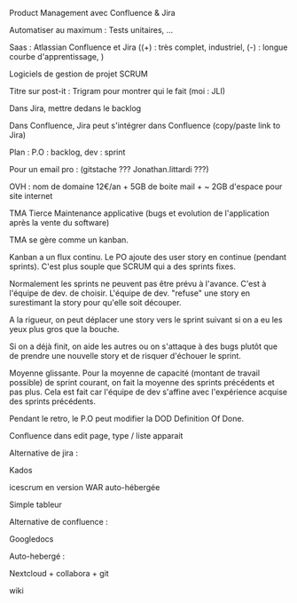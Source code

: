 Product Management avec Confluence & Jira 

Automatiser au maximum : Tests unitaires, … 

 

Saas : Atlassian Confluence et Jira ((+) : très complet, industriel, (-) : longue courbe d'apprentissage, ) 

Logiciels de gestion de projet SCRUM 

 

Titre sur post-it : Trigram pour montrer qui le fait (moi : JLI) 

 

Dans Jira, mettre dedans le backlog 

 

Dans Confluence, Jira peut s'intégrer dans Confluence (copy/paste link to Jira) 

 

Plan : P.O : backlog, dev : sprint 

 

Pour un email pro : (gitstache ??? Jonathan.littardi ???) 

OVH : nom de domaine 12€/an + 5GB de boite mail + ~ 2GB d'espace pour site internet 

 

TMA Tierce Maintenance applicative (bugs et evolution de l'application après la vente du software) 

TMA se gère comme un kanban. 

 

Kanban a un flux continu. Le PO ajoute des user story en continue (pendant sprints). C'est plus souple que SCRUM qui a des sprints fixes. 

 

 

Normalement les sprints ne peuvent pas être prévu à l'avance. C'est à l'équipe de dev. de choisir. L'équipe de dev. "refuse" une story en surestimant la story pour qu'elle soit découper. 

A la rigueur, on peut déplacer une story vers le sprint suivant si on a eu les yeux plus gros que la bouche. 

 

Si on a déjà finit, on aide les autres ou on s'attaque à des bugs plutôt que de prendre une nouvelle story et de risquer d'échouer le sprint. 

 

Moyenne glissante. Pour la moyenne de capacité (montant de travail possible) de sprint courant, on fait la moyenne des sprints précédents et pas plus. Cela est fait car l'équipe de dev s'affine avec l'expérience acquise des sprints précédents. 

 

Pendant le retro, le P.O peut modifier la DOD Definition Of Done. 

 

 

 

Confluence dans edit page, type / liste apparait 

 

Alternative de jira : 

Kados 

icescrum en version WAR auto-hébergée 

Simple tableur 

 

 

Alternative de confluence : 

Googledocs 

Auto-hebergé : 

Nextcloud + collabora + git 

wiki 